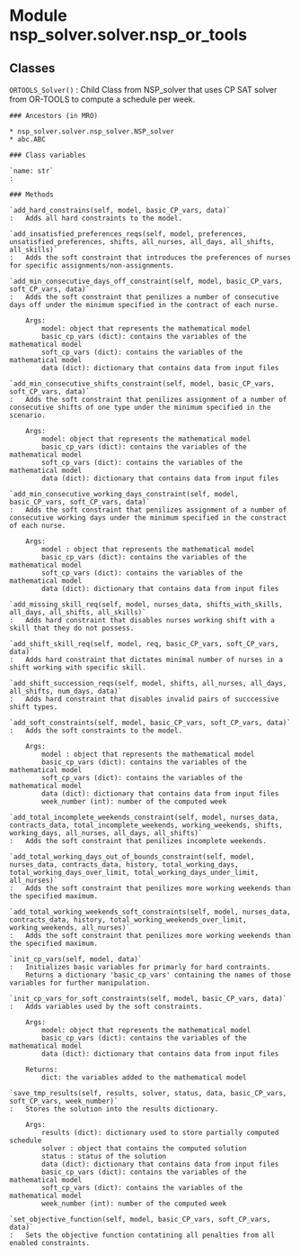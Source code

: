 Module nsp_solver.solver.nsp_or_tools
=====================================

Classes
-------

`ORTOOLS_Solver()`
:   Child Class from NSP_solver that uses CP SAT solver from OR-TOOLS to compute a schedule per week.

    ### Ancestors (in MRO)

    * nsp_solver.solver.nsp_solver.NSP_solver
    * abc.ABC

    ### Class variables

    `name: str`
    :

    ### Methods

    `add_hard_constrains(self, model, basic_CP_vars, data)`
    :   Adds all hard constraints to the model.

    `add_insatisfied_preferences_reqs(self, model, preferences, unsatisfied_preferences, shifts, all_nurses, all_days, all_shifts, all_skills)`
    :   Adds the soft constraint that introduces the preferences of nurses for specific assignments/non-assignments.

    `add_min_consecutive_days_off_constraint(self, model, basic_CP_vars, soft_CP_vars, data)`
    :   Adds the soft constraint that penilizes a number of consecutive days off under the minimum specified in the contract of each nurse.
        
        Args:
            model: object that represents the mathematical model
            basic_cp_vars (dict): contains the variables of the mathematical model
            soft_cp_vars (dict): contains the variables of the mathematical model
            data (dict): dictionary that contains data from input files

    `add_min_consecutive_shifts_constraint(self, model, basic_CP_vars, soft_CP_vars, data)`
    :   Adds the soft constraint that penilizes assignment of a number of consecutive shifts of one type under the minimum specified in the scenario.
        
        Args:
            model: object that represents the mathematical model
            basic_cp_vars (dict): contains the variables of the mathematical model
            soft_cp_vars (dict): contains the variables of the mathematical model
            data (dict): dictionary that contains data from input files

    `add_min_consecutive_working_days_constraint(self, model, basic_CP_vars, soft_CP_vars, data)`
    :   Adds the soft constraint that penilizes assignment of a number of consecutive working days under the minimum specified in the constract of each nurse.
        
        Args:
            model : object that represents the mathematical model
            basic_cp_vars (dict): contains the variables of the mathematical model
            soft_cp_vars (dict): contains the variables of the mathematical model
            data (dict): dictionary that contains data from input files

    `add_missing_skill_req(self, model, nurses_data, shifts_with_skills, all_days, all_shifts, all_skills)`
    :   Adds hard constraint that disables nurses working shift with a skill that they do not possess.

    `add_shift_skill_req(self, model, req, basic_CP_vars, soft_CP_vars, data)`
    :   Adds hard constraint that dictates minimal number of nurses in a shift working with specific skill.

    `add_shift_succession_reqs(self, model, shifts, all_nurses, all_days, all_shifts, num_days, data)`
    :   Adds hard constraint that disables invalid pairs of succcessive shift types.

    `add_soft_constraints(self, model, basic_CP_vars, soft_CP_vars, data)`
    :   Adds the soft constraints to the model.
        
        Args:
            model : object that represents the mathematical model
            basic_cp_vars (dict): contains the variables of the mathematical model
            soft_cp_vars (dict): contains the variables of the mathematical model
            data (dict): dictionary that contains data from input files
            week_number (int): number of the computed week

    `add_total_incomplete_weekends_constraint(self, model, nurses_data, contracts_data, total_incomplete_weekends, working_weekends, shifts, working_days, all_nurses, all_days, all_shifts)`
    :   Adds the soft constraint that penilizes incomplete weekends.

    `add_total_working_days_out_of_bounds_constraint(self, model, nurses_data, contracts_data, history, total_working_days, total_working_days_over_limit, total_working_days_under_limit, all_nurses)`
    :   Adds the soft constraint that penilizes more working weekends than the specified maximum.

    `add_total_working_weekends_soft_constraints(self, model, nurses_data, contracts_data, history, total_working_weekends_over_limit, working_weekends, all_nurses)`
    :   Adds the soft constraint that penilizes more working weekends than the specified maximum.

    `init_cp_vars(self, model, data)`
    :   Initializes basic variables for primarly for hard contraints.
        Returns a dictionary 'basic_cp_vars' containing the names of those variables for further manipulation.

    `init_cp_vars_for_soft_constraints(self, model, basic_CP_vars, data)`
    :   Adds variables used by the soft constraints.
        
        Args:
            model: object that represents the mathematical model
            basic_cp_vars (dict): contains the variables of the mathematical model
            data (dict): dictionary that contains data from input files
        
        Returns:
            dict: the variables added to the mathematical model

    `save_tmp_results(self, results, solver, status, data, basic_CP_vars, soft_CP_vars, week_number)`
    :   Stores the solution into the results dictionary.
        
        Args:
            results (dict): dictionary used to store partially computed schedule
            solver : object that contains the computed solution
            status : status of the solution
            data (dict): dictionary that contains data from input files
            basic_cp_vars (dict): contains the variables of the mathematical model
            soft_cp_vars (dict): contains the variables of the mathematical model
            week_number (int): number of the computed week

    `set_objective_function(self, model, basic_CP_vars, soft_CP_vars, data)`
    :   Sets the objective function contatining all penalties from all enabled constraints.